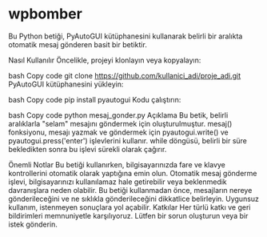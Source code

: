 # wpbomber
Bu Python betiği, PyAutoGUI kütüphanesini kullanarak belirli bir aralıkta otomatik mesaj gönderen basit bir betiktir.

Nasıl Kullanılır
Öncelikle, projeyi klonlayın veya kopyalayın:

bash
Copy code
git clone https://github.com/kullanici_adi/proje_adi.git
PyAutoGUI kütüphanesini yükleyin:

bash
Copy code
pip install pyautogui
Kodu çalıştırın:

bash
Copy code
python mesaj_gonder.py
Açıklama
Bu betik, belirli aralıklarla "selam" mesajını göndermek için oluşturulmuştur. mesaj() fonksiyonu, mesajı yazmak ve göndermek için pyautogui.write() ve pyautogui.press('enter') işlevlerini kullanır. while döngüsü, belirli bir süre bekledikten sonra bu işlevi sürekli olarak çağırır.

Önemli Notlar
Bu betiği kullanırken, bilgisayarınızda fare ve klavye kontrollerini otomatik olarak yaptığına emin olun. Otomatik mesaj gönderme işlevi, bilgisayarınızı kullanılamaz hale getirebilir veya beklenmedik davranışlara neden olabilir.
Bu betiği kullanmadan önce, mesajların nereye gönderileceğini ve ne sıklıkla gönderileceğini dikkatlice belirleyin. Uygunsuz kullanım, istenmeyen sonuçlara yol açabilir.
Katkılar
Her türlü katkı ve geri bildirimleri memnuniyetle karşılıyoruz. Lütfen bir sorun oluşturun veya bir istek gönderin.

